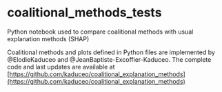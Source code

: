 # coalitional_methods_tests
Python notebook used to compare coalitional methods with usual explanation methods (SHAP)

Coalitional methods and plots defined in Python files are implemented by @ElodieKaduceo and @JeanBaptiste-Excoffier-Kaduceo. The complete code and last updates are available at [https://github.com/kaduceo/coalitional_explanation_methods](https://github.com/kaduceo/coalitional_explanation_methods)
